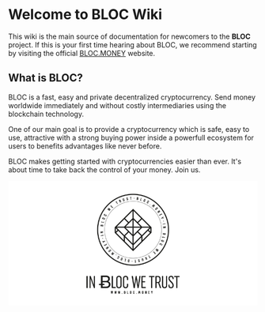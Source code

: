 # **Welcome to BLOC Wiki**

This wiki is the main source of documentation for newcomers to the **BLOC** project. If this is your first time hearing about BLOC, we recommend starting by visiting the official [BLOC.MONEY](https://bloc.money) website.

## **What is BLOC?**

BLOC is a fast, easy and private decentralized cryptocurrency. Send money worldwide immediately and without costly intermediaries using the blockchain technology.

One of our main goal is to provide a cryptocurrency which is safe, easy to use, attractive with a strong buying power inside a powerfull ecosystem for users to benefits advantages like never before.

BLOC makes getting started with cryptocurrencies easier than ever. It's about time to take back the control of your money. Join us.

![BLOC Logo](images/bloc-logo-intro.png)